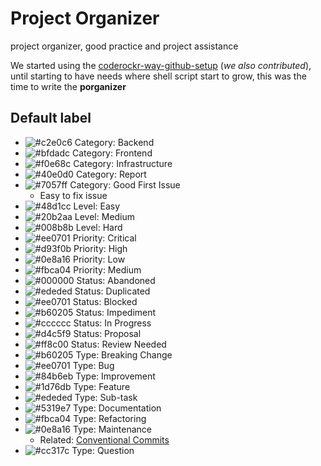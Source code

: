 # Project Organizer

project organizer, good practice and project assistance

We started using the [coderockr-way-github-setup](https://github.com/Coderockr/coderockr-way-github-setup) (*we also contributed*), until starting to have needs where shell script start to grow, this was the time to write the **porganizer**

## Default label

- ![#c2e0c6](https://placehold.it/15/c2e0c6/000000?text=+) Category: Backend
- ![#bfdadc](https://placehold.it/15/bfdadc/000000?text=+) Category: Frontend
- ![#f0e68c](https://placehold.it/15/f0e68c/000000?text=+) Category: Infrastructure
- ![#40e0d0](https://placehold.it/15/40e0d0/000000?text=+) Category: Report
- ![#7057ff](https://placehold.it/15/7057ff/000000?text=+) Category: Good First Issue
  - Easy to fix issue
- ![#48d1cc](https://placehold.it/15/48d1cc/000000?text=+) Level: Easy
- ![#20b2aa](https://placehold.it/15/20b2aa/000000?text=+) Level: Medium
- ![#008b8b](https://placehold.it/15/008b8b/000000?text=+) Level: Hard
- ![#ee0701](https://placehold.it/15/ee0701/000000?text=+) Priority: Critical
- ![#d93f0b](https://placehold.it/15/d93f0b/000000?text=+) Priority: High
- ![#0e8a16](https://placehold.it/15/0e8a16/000000?text=+) Priority: Low
- ![#fbca04](https://placehold.it/15/fbca04/000000?text=+) Priority: Medium
- ![#000000](https://placehold.it/15/000000/000000?text=+) Status: Abandoned
- ![#ededed](https://placehold.it/15/ededed/000000?text=+) Status: Duplicated
- ![#ee0701](https://placehold.it/15/ee0701/000000?text=+) Status: Blocked
- ![#b60205](https://placehold.it/15/b60205/000000?text=+) Status: Impediment
- ![#cccccc](https://placehold.it/15/cccccc/000000?text=+) Status: In Progress
- ![#d4c5f9](https://placehold.it/15/d4c5f9/000000?text=+) Status: Proposal
- ![#ff8c00](https://placehold.it/15/ff8c00/000000?text=+) Status: Review Needed
- ![#b60205](https://placehold.it/15/b60205/000000?text=+) Type: Breaking Change
- ![#ee0701](https://placehold.it/15/ee0701/000000?text=+) Type: Bug
- ![#84b6eb](https://placehold.it/15/84b6eb/000000?text=+) Type: Improvement
- ![#1d76db](https://placehold.it/15/1d76db/000000?text=+) Type: Feature
- ![#ededed](https://placehold.it/15/ededed/000000?text=+) Type: Sub-task
- ![#5319e7](https://placehold.it/15/5319e7/000000?text=+) Type: Documentation
- ![#fbca04](https://placehold.it/15/fbca04/000000?text=+) Type: Refactoring
- ![#0e8a16](https://placehold.it/15/0e8a16/000000?text=+) Type: Maintenance
  - Related: [Conventional Commits](https://www.conventionalcommits.org/)
- ![#cc317c](https://placehold.it/15/cc317c/000000?text=+) Type: Question
